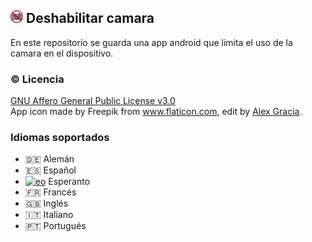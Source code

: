 ## <img alt="app-icon" src=".github/img/app-icon.png" width="20" height="20"> Deshabilitar camara
En este repositorio se guarda una app android que limita el uso de la camara en el dispositivo.

### :copyright: Licencia
[GNU Affero General Public License v3.0](LICENSE.md)
<br> App icon made by Freepik from www.flaticon.com, edit by [Alex Gracia](https://github.com/AlexGracia).

### Idiomas soportados
* :de: Alemán
* :es: Español
* <a title="Orzetto [LGPL (http://www.gnu.org/licenses/lgpl.html)], via Wikimedia Commons" href="https://commons.wikimedia.org/wiki/File:Nuvola_Esperantujo_flag.svg"><img alt="eo" src="https://upload.wikimedia.org/wikipedia/commons/7/78/Nuvola_Esperantujo_flag.svg" width="17" height="17"></a> Esperanto
* :fr: Francés
* :uk: Inglés
* :it: Italiano
* 🇵🇹 Portugués

